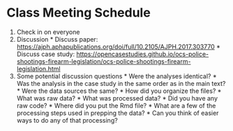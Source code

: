 # Class Meeting Schedule


1. Check in on everyone
2. Discussion
        * Discuss paper: https://ajph.aphapublications.org/doi/full/10.2105/AJPH.2017.303770
        * Discuss case study: https://opencasestudies.github.io/ocs-police-shootings-firearm-legislation/ocs-police-shootings-firearm-legislation.html
3. Some potential discussion questions
        * Were the analyses identical?
        * Was the analysis in the case study in the same order as in the main text?
        * Were the data sources the same? 
        * How did you organize the files?
                * What was raw data?
                * What was processed data?
                * Did you have any raw code?
                * Where did you put the Rmd file? 
        * What are a few of the processing steps used in prepping the data?
                * Can you think of easier ways to do any of that processing?
